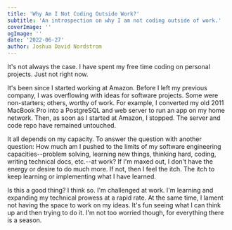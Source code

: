 ```yaml
---
title: 'Why Am I Not Coding Outside Work?'
subtitle: 'An introspection on why I am not coding outside of work.'
coverImage: ''
ogImage: ''
date: '2022-06-27'
author: Joshua David Nordstrom
---
```


It's not always the case. I have spent my free time coding on personal projects. Just not right now. 

It's been since I started working at Amazon. Before I left my previous company, I was overflowing with ideas for software projects. Some were non-starters; others, worthy of work. For example, I converted my old 2011 MacBook Pro into a PostgreSQL and web server to run an app on my home network. Then, as soon as I started at Amazon, I stopped. The server and code repo have remained untouched.

It all depends on my capacity. To answer the question with another question: How much am I pushed to the limits of my software engineering capacities--problem solving, learning new things, thinking hard, coding, writing technical docs, etc.--at work? If I'm maxed out, I don't have the energy or desire to do much more. If not, then I feel the itch. The itch to keep learning or implementing what I have learned.

Is this a good thing? I think so. I'm challenged at work. I'm learning and expanding my technical prowess at a rapid rate. At the same time, I lament not having the space to work on my ideas. It's fun seeing what I can think up and then trying to do it. I'm not too worried though, for everything there is a season.
